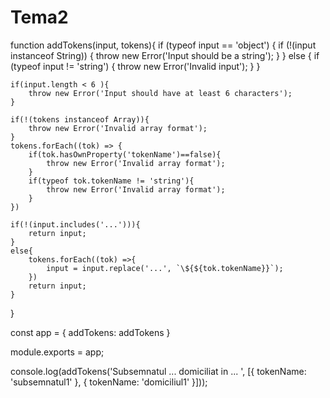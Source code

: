 # Tema2
function addTokens(input, tokens){
    if (typeof input == 'object') {
		if (!(input instanceof String)) {
			throw new Error('Input should be a string');
		}
	} else {
		if (typeof input != 'string') {
			throw new Error('Invalid input');
		}
	}

    if(input.length < 6 ){
        throw new Error('Input should have at least 6 characters');
    }

    if(!(tokens instanceof Array)){
        throw new Error('Invalid array format');
    }
    tokens.forEach((tok) => {
        if(tok.hasOwnProperty('tokenName')==false){
            throw new Error('Invalid array format');
        }
        if(typeof tok.tokenName != 'string'){
            throw new Error('Invalid array format');
        }
    })

    if(!(input.includes('...'))){
        return input;
    }
    else{
        tokens.forEach((tok) =>{
            input = input.replace('...', `\${${tok.tokenName}}`);
        })
        return input;
    }
	
}

const app = {
    addTokens: addTokens
}

module.exports = app;

console.log(addTokens('Subsemnatul ... domiciliat in ... ', [{ tokenName: 'subsemnatul1' }, { tokenName: 'domiciliul1' }]));

